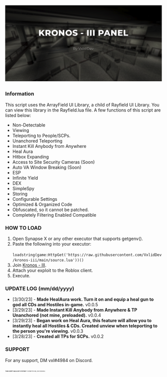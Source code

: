 # ![KronosPanel](https://raw.githubusercontent.com/VxlidDev/kronos-iii/main/Photoshop_j0nS4z6EFg.png)

### Information

This script uses the ArrayField UI Library, a child of Rayfield UI Library. You can view this library in the Rayfield.lua file. A few functions of this script are listed below:
- Non-Detectable
- Viewing
- Teleporting to People/SCPs.
- Unanchored Teleporting
- Instant Kill Anybody from Anywhere
- Heal Aura 
- Hitbox Expanding
- Access to Site Security Cameras (Soon)
- Auto VA Window Breaking (Soon)
- ESP
- Infinite Yield
- DEX
- SimpleSpy
- Storing
- Configurable Settings
- Optimized & Organized Code
- Obfuscated, so it cannot be patched.
- Completely Filtering Enabled Compatible

### HOW TO LOAD
1. Open Synapse X or any other executor that supports getgenv().
2. Paste the following into your executor:<br></br>`loadstring(game:HttpGet('https://raw.githubusercontent.com/VxlidDev/kronos-iii/main/source.lua'))()`
3. Join [Kronos - III](https://www.roblox.com/games/12131969528/SCP-F-Kronos-III).
4. Attach your exploit to the Roblox client.
5. Execute.

### UPDATE LOG (mm/dd/yyyy)
- [3/30/23] - **Made HealAura work. Turn it on and equip a heal gun to god all CDs and Hostiles in-game.** v0.0.5
- [3/29/23] - **Made Instant Kill Anybody from Anywhere & TP Unanchored (not mine, preloaded).** v0.0.4
- [3/29/23] - **Began work on Heal Aura, this feature will allow you to instantly heal all Hostiles & CDs. Created unview when teleporting to the person you're viewing.** v0.0.3
- [3/28/23] - **Created all TPs for SCPs.** v0.0.2

### SUPPORT
For any support, DM vxl#4984 on Discord.

<span style="font-size: 4px;">**THIS SCRIPT HAS A KEY SYSTEM!** To obtain the key, DM vxl#4984.</span>
